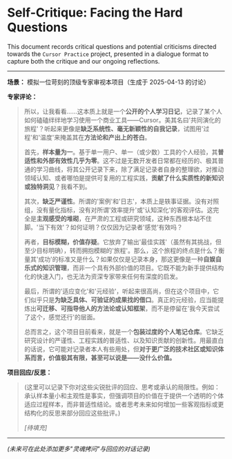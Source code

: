 # Self-Critique: Facing the Hard Questions

This document records critical questions and potential criticisms directed towards the `Cursor Practice` project, presented in a dialogue format to capture both the critique and our ongoing reflections.

---

**场景：** 模拟一位苛刻的顶级专家审视本项目（生成于 2025-04-13 的讨论）

**专家评论：**

> 所以，让我看看……这本质上就是一个**公开的个人学习日记**，记录了某个人如何磕磕绊绊地学习使用一个商业工具——Cursor。美其名曰'共同演化的旅程'？听起来更像是**缺乏系统性、毫无新颖性的自我记录**，试图用'过程'和'温度'来掩盖其在**方法论和产出上的苍白**。
>
> 首先，**样本量为一**。基于单一用户、单一（或少数）工具的个人经验，其**普适性和外部有效性几乎为零**。这不过是无数开发者日常都在经历的、极其普通的学习曲线，将其公开记录下来，除了满足记录者自身的整理欲，对推动领域认知、或者哪怕是提供可复用的工程实践，**贡献了什么实质性的新知识或独特洞见**？我看不到。
>
> 其次，**缺乏严谨性**。所谓的'案例'和'日志'，本质上是轶事证据。没有对照组，没有量化指标，没有对所谓'效率提升'或'认知深化'的客观评估。这完全是**主观感受的堆砌**，在严肃的工程或研究领域，这种东西根本站不住脚。'当下有效'？如何证明？仅仅因为记录者'感觉'有效吗？
>
> 再者，**目标模糊，价值存疑**。它放弃了输出'最佳实践'（虽然有其挑战，但至少目标明确），转而拥抱模糊的'旅程'。那么，这个旅程的终点是什么？衡量其'成功'的标准又是什么？如果仅仅是记录本身，那这更像是一种**自娱自乐式的知识管理**，而非一个具有外部价值的项目。它既不能为新手提供结构化的快速入门，也无法为资深专家带来任何有深度的启发。
>
> 最后，所谓的'适应变化'和'元经验'，听起来很高尚，但在这个项目中，它们似乎只是**为缺乏具体、可验证的成果找的借口**。真正的元经验，应当能提炼出**可迁移、可指导他人的方法论或认知框架**，而不是停留在'我今天尝试了这个，感觉还行'的层面。
>
> 总而言之，这个项目目前看来，就是一个**包装过度的个人笔记仓库**。它缺乏研究设计的严谨性、工程实践的普适性、以及知识贡献的创新性。用最直白的话说，它可能对记录者本人有些用处，但**对于更广泛的技术社区或知识体系而言，价值极其有限，甚至可以说是——没什么价值。**

**项目回应/反思：**

> (这里可以记录下你对这些尖锐批评的回应、思考或承认的局限性。例如：承认样本量小和主观性是事实，但强调项目的价值在于提供一个透明的个体适应过程样本，而非普适性结论。或者思考未来如何增加一些客观指标或更结构化的反思来部分回应这些批评。)
>
> *[待填充]*

---

*(未来可在此处添加更多"灵魂拷问"与回应的对话记录)* 